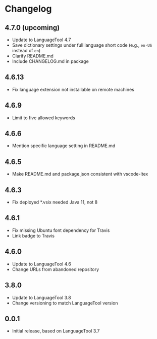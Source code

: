 # Changelog

## 4.7.0 (upcoming)

- Update to LanguageTool 4.7
- Save dictionary settings under full language short code (e.g., `en-US` instead of `en`)
- Clarify README.md
- Include CHANGELOG.md in package

## 4.6.13

- Fix language extension not installable on remote machines

## 4.6.9

- Limit to five allowed keywords

## 4.6.6

- Mention specific language setting in README.md

## 4.6.5

- Make README.md and package.json consistent with vscode-ltex

## 4.6.3

- Fix deployed *.vsix needed Java 11, not 8

## 4.6.1

- Fix missing Ubuntu font dependency for Travis
- Link badge to Travis

## 4.6.0

- Update to LanguageTool 4.6
- Change URLs from abandoned repository

## 3.8.0

- Update to LanguageTool 3.8
- Change versioning to match LanguageTool version

## 0.0.1

- Initial release, based on LanguageTool 3.7
